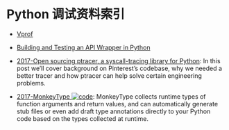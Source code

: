 # Python 调试资料索引

- [Vprof](https://github.com/nvdv/vprof)

- [Building and Testing an API Wrapper in Python](https://semaphoreci.com/community/tutorials/building-and-testing-an-api-wrapper-in-python)

- [2017-Open sourcing ptracer, a syscall-tracing library for Python](https://parg.co/UEX): In this post we’ll cover background on Pinterest’s codebase, why we needed a better tracer and how ptracer can help solve certain engineering problems.

- [2017-MonkeyType ![code](https://shorturl.at/dlxyK)](https://github.com/Instagram/MonkeyType): MonkeyType collects runtime types of function arguments and return values, and can automatically generate stub files or even add draft type annotations directly to your Python code based on the types collected at runtime.
